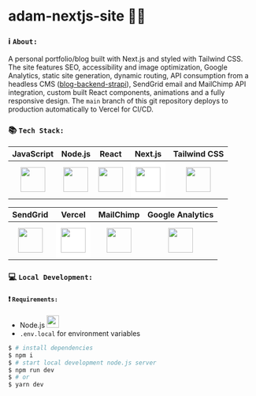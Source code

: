 # adam-nextjs-site 👨‍💻

### ℹ️ `About:` 
A personal portfolio/blog built with Next.js and styled with Tailwind CSS. The site features SEO, accessibility and image optimization, Google Analytics, static site generation, dynamic routing, API consumption from a headless CMS ([blog-backend-strapi](https://github.com/Adamhunter108/blog-backend-strapi)), SendGrid email and MailChimp API integration, custom built React components, animations and a fully responsive design.  The `main` branch of this git repository deploys to production automatically to Vercel for CI/CD.

### 📚 `Tech Stack:`
| JavaScript | Node.js | React | Next.js | Tailwind CSS |
| :----: | :----: | :----: | :----: | :----: |
| <img src="https://cdn.worldvectorlogo.com/logos/logo-javascript.svg" width="50" height="50"/> | <img src="https://cdn.worldvectorlogo.com/logos/nodejs-icon.svg" width="50" height="50"/> | <img src="https://cdn.worldvectorlogo.com/logos/react-2.svg" width="50" height="50"/> | <img src="https://cdn.worldvectorlogo.com/logos/next-js.svg" style="background-color:white;padding:10px;" width="50" height="50"/> | <img src="https://cdn.worldvectorlogo.com/logos/tailwind-css-2.svg" width="50" height="50"/> | 


| SendGrid | Vercel | MailChimp | Google Analytics |
| :----: | :----: | :----: | :----: |
| <img src="https://cdn.worldvectorlogo.com/logos/sendgrid-1.svg" width="50" height="50"/> | <img src="https://cdn.worldvectorlogo.com/logos/vercel.svg" style="background-color:white;padding:10px;" width="50" height="50"/> | <img src="https://cdn.worldvectorlogo.com/logos/mailchimp-freddie-icon-wink.svg" width="50" height="50"/> | <img src="https://cdn.worldvectorlogo.com/logos/google-analytics-4.svg" width="50" height="50"/> |

### 💻 `Local Development:`
#### ❗️ `Requirements:`

* Node.js <img src="https://cdn.worldvectorlogo.com/logos/nodejs-icon.svg" width="25" height="25"/> 
* `.env.local` for environment variables

```bash
$ # install dependencies
$ npm i
$ # start local development node.js server
$ npm run dev
$ # or
$ yarn dev
```


<!-- This is a [Next.js](https://nextjs.org/) project bootstrapped with [`create-next-app`](https://github.com/vercel/next.js/tree/canary/packages/create-next-app).

## Getting Started

First, run the development server:

```bash
npm run dev
# or
yarn dev
```

Open [http://localhost:3000](http://localhost:3000) with your browser to see the result.

You can start editing the page by modifying `pages/index.js`. The page auto-updates as you edit the file.

[API routes](https://nextjs.org/docs/api-routes/introduction) can be accessed on [http://localhost:3000/api/hello](http://localhost:3000/api/hello). This endpoint can be edited in `pages/api/hello.js`.

The `pages/api` directory is mapped to `/api/*`. Files in this directory are treated as [API routes](https://nextjs.org/docs/api-routes/introduction) instead of React pages.

## Learn More

To learn more about Next.js, take a look at the following resources:

- [Next.js Documentation](https://nextjs.org/docs) - learn about Next.js features and API.
- [Learn Next.js](https://nextjs.org/learn) - an interactive Next.js tutorial.

You can check out [the Next.js GitHub repository](https://github.com/vercel/next.js/) - your feedback and contributions are welcome!

## Deploy on Vercel

The easiest way to deploy your Next.js app is to use the [Vercel Platform](https://vercel.com/new?utm_medium=default-template&filter=next.js&utm_source=create-next-app&utm_campaign=create-next-app-readme) from the creators of Next.js.

Check out our [Next.js deployment documentation](https://nextjs.org/docs/deployment) for more details. -->
